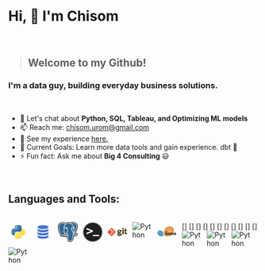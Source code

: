 <h1>Hi, 👋 I'm Chisom</h1>
<br>

> ## Welcome to my Github!

### **I'm a data guy, building everyday business solutions.**

<br>

- 💬 Let's chat about **Python, SQL, Tableau, and Optimizing ML models**
- 📫 Reach me: [chisom.urom@gmail.com](chisom.urom@gmail.com)
- 📄 See my experience [here.](https://ng.linkedin.com/in/chisom-urom)
- 🥅 Current Goals: Learn more data tools and gain experience. dbt 🚀
- ⚡ Fun fact: Ask me about **Big 4 Consulting** 😃

<br>

<h2>Languages and Tools:</h2>

<br>

<div>
[<img align="left" alt="Python" width="40px" src="https://raw.githubusercontent.com/github/explore/80688e429a7d4ef2fca1e82350fe8e3517d3494d/topics/python/python.png?size=48" style="padding-right:10px;" />]
[<img align="left" alt="sql" width="40px" src="https://raw.githubusercontent.com/github/explore/80688e429a7d4ef2fca1e82350fe8e3517d3494d/topics/sql/sql.png?size=48" style="padding-right:10px;" />]
[<img align="left" alt="Python" width="40px" src="https://raw.githubusercontent.com/github/explore/80688e429a7d4ef2fca1e82350fe8e3517d3494d/topics/postgresql/postgresql.png?size=48" style="padding-right:10px;" />]
[<img align="left" alt="Python" width="40px" src="https://raw.githubusercontent.com/github/explore/d92924b1d925bb134e308bd29c9de6c302ed3beb/topics/terminal/terminal.png?size=48" style="padding-right:10px;"/>]
[<img align="left" alt="Python" width="40px" src="https://raw.githubusercontent.com/github/explore/80688e429a7d4ef2fca1e82350fe8e3517d3494d/topics/git/git.png?size=48" style="padding-right:10px;"/>]
[<img align="left" alt="Python" width="40px" src="https://github.com/pandas-dev.png?size=40" style="padding-right:10px;"/>]
[<img align="left" alt="Python" width="40px" src="https://raw.githubusercontent.com/github/explore/80688e429a7d4ef2fca1e82350fe8e3517d3494d/topics/scikit-learn/scikit-learn.png?size=48" style="padding-right:10px;"/>]
[<img align="left" alt="Python" width="40px" src="https://github.com/terraform-google-modules.png?size=40" style="padding-right:10px;"/>]
[<img align="left" alt="Python" width="40px" src="https://github.com/tableau.png?size=40" style="padding-right:10px;"/>]
[<img align="left" alt="Python" width="40px" src="https://github.com/microsoft.png?size=40" style="padding-right:10px;"/>]
[<img align="left" alt="Python" width="40px" src="https://cdn.jsdelivr.net/gh/devicons/devicon/icons/vscode/vscode-original.svg" style="padding-right:10px;"/>]
</div>
<br>
